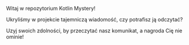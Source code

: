 Witaj w repozytorium Kotlin Mystery!

Ukryliśmy w projekcie tajemniczą wiadomość, czy potrafisz ją odczytać?

Uzyj swoich zdolności, by przeczytać nasz komunikat, a nagroda Cię nie ominie!
